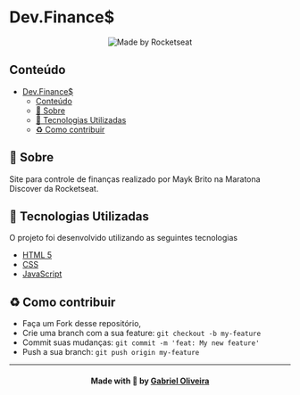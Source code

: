 # Dev.Finance$

<p align="center">
  <img alt="Made by Rocketseat" src="https://img.shields.io/badge/made%20by-Rocketseat-%237519C1?style=flat-square"><br/>
</p>

## Conteúdo

- [Dev.Finance$](#devfinance)
  - [Conteúdo](#conteúdo)
  - [:bookmark: Sobre](#bookmark-sobre)
  - [:rocket: Tecnologias Utilizadas](#rocket-tecnologias-utilizadas)
  - [:recycle: Como contribuir](#recycle-como-contribuir)

<a id="sobre"></a>

## :bookmark: Sobre

Site para controle de finanças realizado por Mayk Brito na Maratona Discover da Rocketseat.

<a id="tecnologias-utilizadas"></a>

## :rocket: Tecnologias Utilizadas

O projeto foi desenvolvido utilizando as seguintes tecnologias

- [HTML 5](https://www.html.com/)
- [CSS](https://www.w3.org/Style/CSS/)
- [JavaScript](https://javascript.com/)

<a id="como-contribuir"></a>

## :recycle: Como contribuir

- Faça um Fork desse repositório,
- Crie uma branch com a sua feature: `git checkout -b my-feature`
- Commit suas mudanças: `git commit -m 'feat: My new feature'`
- Push a sua branch: `git push origin my-feature`

---

<h4 align=center>Made with 💙 by <a href="https://www.linkedin.com/in/gabriel-h-oliveira/">Gabriel Oliveira</a></h4>